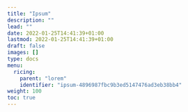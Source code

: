```yaml
---
title: "Ipsum"
description: ""
lead: ""
date: 2022-01-25T14:41:39+01:00
lastmod: 2022-01-25T14:41:39+01:00
draft: false
images: []
type: docs
menu:
  ricing:
    parent: "lorem"
    identifier: "ipsum-4896987fbc9b3ed5147476ad3eb38bb4"
weight: 100
toc: true
---
```

